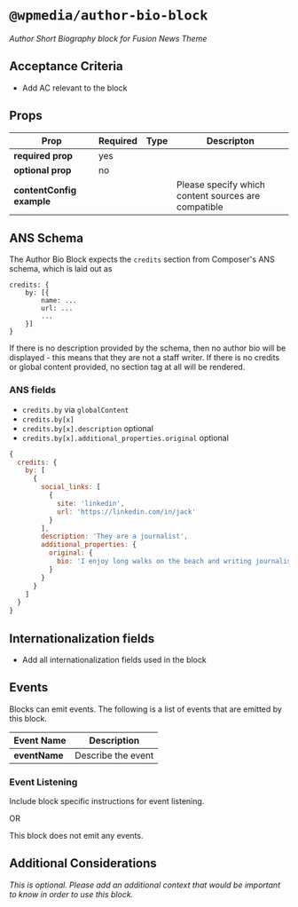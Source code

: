 # `@wpmedia/author-bio-block`
_Author Short Biography block for Fusion News Theme_

## Acceptance Criteria
- Add AC relevant to the block

## Props
| **Prop** | **Required** | **Type** | **Descripton** |
|---|---|---|---|
| **required prop** | yes | | |
| **optional prop** | no | | |
| **contentConfig example** | | | Please specify which content sources are compatible |

## ANS Schema
The Author Bio Block expects the `credits` section from Composer's ANS schema, which is laid out as 

```
credits: {
    by: [{
        name: ...
        url: ...
        ...
    }]
}
```

If there is no description provided by the schema, then no author bio will be displayed - this means that they are not a staff writer. If there is no credits or global content provided, no section tag at all will be rendered.

### ANS fields
- `credits.by` via `globalContent`
- `credits.by[x]` 
- `credits.by[x].description` optional
- `credits.by[x].additional_properties.original` optional

```js
{
  credits: {
    by: [
      {
        social_links: [
          {
            site: 'linkedin',
            url: 'https://linkedin.com/in/jack'
          }
        ],
        description: 'They are a journalist',
        additional_properties: {
          original: {
            bio: 'I enjoy long walks on the beach and writing journalism'
          } 
        }
      }
    ]
  }
}

```

## Internationalization fields
- Add all internationalization fields used in the block

## Events
Blocks can emit events. The following is a list of events that are emitted by this block.

| **Event Name** | **Description** |
|---|---|
| **eventName** | Describe the event |

### Event Listening
Include block specific instructions for event listening.

OR

This block does not emit any events.

## Additional Considerations
_This is optional. Please add an additional context that would be important to know in order to use this block._
